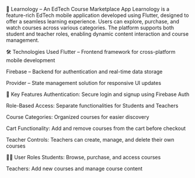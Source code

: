 📘 Learnology – An EdTech Course Marketplace App
Learnology is a feature-rich EdTech mobile application developed using Flutter, designed to offer a seamless learning experience. Users can explore, purchase, and watch courses across various categories. The platform supports both student and teacher roles, enabling dynamic content interaction and course management.

🛠️ Technologies Used
Flutter – Frontend framework for cross-platform mobile development

Firebase – Backend for authentication and real-time data storage

Provider – State management solution for responsive UI updates

🔑 Key Features
Authentication: Secure login and signup using Firebase Auth

Role-Based Access: Separate functionalities for Students and Teachers

Course Categories: Organized courses for easier discovery

Cart Functionality: Add and remove courses from the cart before checkout

Teacher Controls: Teachers can create, manage, and delete their own courses

👨‍🏫 User Roles
Students: Browse, purchase, and access courses

Teachers: Add new courses and manage course content
   


